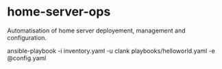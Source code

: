 # home-server-ops
Automatisation of home server deployement, management and configuration.

ansible-playbook -i inventory.yaml -u clank playbooks/helloworld.yaml -e @config.yaml
